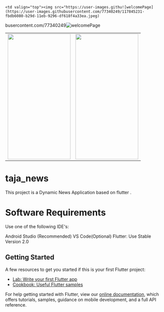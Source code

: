 


<table>

  <tr>
  
   <td valign="top"><img src="https://user-images.githubusercontent.com/77340249/110133356-3c2be780-7df2-11eb-8ab6-be6057e4134d.jpeg"  width="200" height="400"></td>

   
    <td valign="top"><img src="https://user-images.githu![welcomePage](https://user-images.githubusercontent.com/77340249/117845231-fbdb6080-b29d-11eb-9296-df618f4a33ea.jpeg)
busercontent.com/77340249![welcomePage](https://user-images.githubusercontent.com/77340249/117844814-9edfaa80-b29d-11eb-9278-726a29edb65b.jpeg)
    <td valign="top"><img src="https://user-images.githubusercontent.com/77340249/110133356-3c2be780-7df2-11eb-8ab6-be6057e4134d.jpeg"  width="200" height="400"></td>

 
 </tr>
 
 </table>
 




# taja_news

This project is a Dynamic News Application based on flutter .

# Software Requirements
  Use one of the following IDE's:

  Android Studio (Recommended)
  VS Code(Optional)
  Flutter: Use Stable Version 2.0


## Getting Started

A few resources to get you started if this is your first Flutter project:

- [Lab: Write your first Flutter app](https://flutter.dev/docs/get-started/codelab)
- [Cookbook: Useful Flutter samples](https://flutter.dev/docs/cookbook)

For help getting started with Flutter, view our
[online documentation](https://flutter.dev/docs), which offers tutorials,
samples, guidance on mobile development, and a full API reference.
